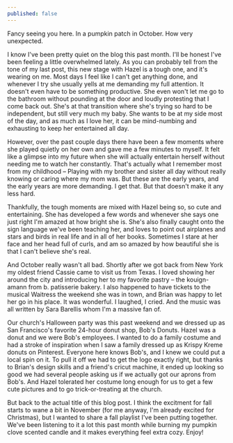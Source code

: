 ```yaml
---
published: false
---
```

Fancy seeing you here. In a pumpkin patch in October. How very unexpected. 

I know I've been pretty quiet on the blog this past month. I'll be honest I've been feeling a little overwhelmed lately. As you can probably tell from the tone of my last post, this new stage with Hazel is a tough one, and it's wearing on me. Most days I feel like I can't get anything done, and whenever I try she usually yells at me demanding my full attention. It doesn't even have to be something productive. She even won't let me go to the bathroom without pounding at the door and loudly protesting that I come back out. She's at that transition where she's trying so hard to be independent, but still very much my baby. She wants to be at my side most of the day, and as much as I love her, it can be mind-numbing and exhausting to keep her entertained all day. 

However, over the past couple days there have been a few moments where she played quietly on her own and gave me a few minutes to myself. It felt like a glimpse into my future when she will actually entertain herself without needing me to watch her constantly. That's actually what I remember most from my childhood – Playing with my brother and sister all day without really knowing or caring where my mom was. But these are the early years, and the early years are more demanding. I get that. But that doesn't make it any less hard. 

Thankfully, the tough moments are mixed with Hazel being so, so cute and entertaining. She has developed a few words and whenever she says one just right I'm amazed at how bright she is. She's also finally caught onto the sign language we've been teaching her, and loves to point out airplanes and stars and birds in real life and in all of her books. Sometimes I stare at her face and her head full of curls, and am so amazed by how beautiful she is that I can't believe she's real. 

And October really wasn't all bad. Shortly after we got back from New York my oldest friend Cassie came to visit us from Texas. I loved showing her around the city and introducing her to my favorite pastry – the kouign-amann from b. patisserie bakery. I also happened to have tickets to the musical Waitress the weekend she was in town, and Brian was happy to let her go in his place. It was wonderful. I laughed, I cried. And the music was all written by Sara Barellis whom I'm a massive fan of.

Our church's Halloween party was this past weekend and we dressed up as San Francisco's favorite 24-hour donut shop, Bob's Donuts. Hazel was a donut and we were Bob's employees. I wanted to do a family costume and had a stroke of inspiration when I saw a family dressed up as Krispy Kreme donuts on Pinterest. Everyone here knows Bob's, and I knew we could put a local spin on it. To pull it off we had to get the logo exactly right, but thanks to Brian's design skills and a friend's cricut machine, it ended up looking so good we had several people asking us if we actually got our aprons from Bob's. And Hazel tolerated her costume long enough for us to get a few cute pictures and to go trick-or-treating at the church. 

But back to the actual title of this blog post. I think the excitment for fall starts to wane a bit in November (for me anyway, I'm already excited for Christmas), but I wanted to share a fall playlist I've been putting together. We've been listening to it a lot this past month while burning my pumpkin clove scented candle and it makes everything feel extra cozy. Enjoy! 






